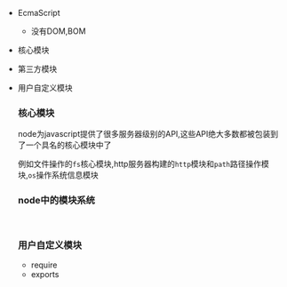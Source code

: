 + EcmaScript

  + 没有DOM,BOM

+ 核心模块

+ 第三方模块

+ 用户自定义模块

  ### 核心模块
  
  node为javascript提供了很多服务器级别的API,这些API绝大多数都被包装到了一个具名的核心模块中了  
  
  例如文件操作的`fs`核心模块,http服务器构建的`http`模块和`path`路径操作模块,`os`操作系统信息模块
  
  ### node中的模块系统
  
  ​	
  
  ### 用户自定义模块
  
  - require
  - exports
  
  
  
  

